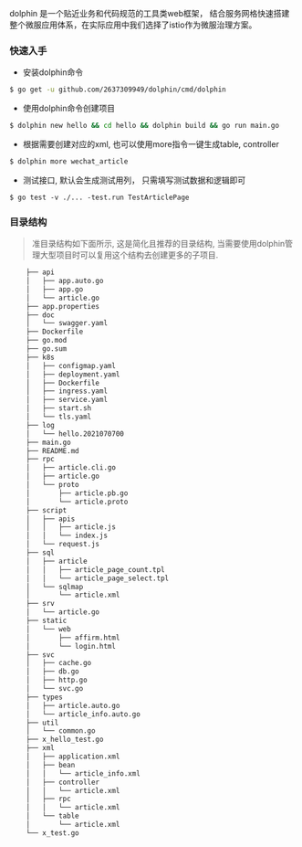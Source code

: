 dolphin 是一个贴近业务和代码规范的工具类web框架， 结合服务网格快速搭建整个微服应用体系，在实际应用中我们选择了istio作为微服治理方案。

### 快速入手

- 安装dolphin命令
```sh
$ go get -u github.com/2637309949/dolphin/cmd/dolphin
```

- 使用dolphin命令创建项目

```sh
$ dolphin new hello && cd hello && dolphin build && go run main.go
```

- 根据需要创建对应的xml, 也可以使用more指令一键生成table, controller

```sh
$ dolphin more wechat_article
```

- 测试接口, 默认会生成测试用列， 只需填写测试数据和逻辑即可
```shell
$ go test -v ./... -test.run TestArticlePage
```

### 目录结构

> 准目录结构如下面所示, 这是简化且推荐的目录结构, 当需要使用dolphin管理大型项目时可以复用这个结构去创建更多的子项目.

```sh
    ├── api
    │   ├── app.auto.go
    │   ├── app.go
    │   └── article.go
    ├── app.properties
    ├── doc
    │   └── swagger.yaml
    ├── Dockerfile
    ├── go.mod
    ├── go.sum
    ├── k8s
    │   ├── configmap.yaml
    │   ├── deployment.yaml
    │   ├── Dockerfile
    │   ├── ingress.yaml
    │   ├── service.yaml
    │   ├── start.sh
    │   └── tls.yaml
    ├── log
    │   └── hello.2021070700
    ├── main.go
    ├── README.md
    ├── rpc
    │   ├── article.cli.go
    │   ├── article.go
    │   └── proto
    │       ├── article.pb.go
    │       └── article.proto
    ├── script
    │   ├── apis
    │   │   ├── article.js
    │   │   └── index.js
    │   └── request.js
    ├── sql
    │   ├── article
    │   │   ├── article_page_count.tpl
    │   │   └── article_page_select.tpl
    │   └── sqlmap
    │       └── article.xml
    ├── srv
    │   └── article.go
    ├── static
    │   └── web
    │       ├── affirm.html
    │       └── login.html
    ├── svc
    │   ├── cache.go
    │   ├── db.go
    │   ├── http.go
    │   └── svc.go
    ├── types
    │   ├── article.auto.go
    │   └── article_info.auto.go
    ├── util
    │   └── common.go
    ├── x_hello_test.go
    ├── xml
    │   ├── application.xml
    │   ├── bean
    │   │   └── article_info.xml
    │   ├── controller
    │   │   └── article.xml
    │   ├── rpc
    │   │   └── article.xml
    │   └── table
    │       └── article.xml
    └── x_test.go
```